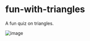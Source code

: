 # fun-with-triangles
A fun quiz on triangles.


![image](https://user-images.githubusercontent.com/90144196/191036220-f4239fe1-5c45-4faf-9c01-3b2ddcb6266d.png)
